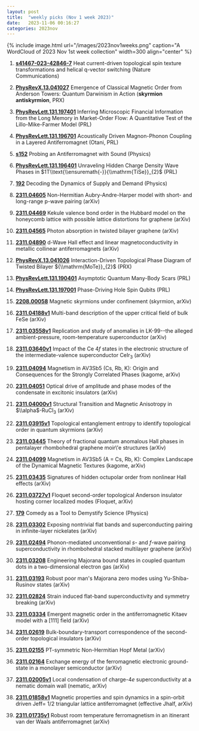 ```yaml
---
layout: post
title:  "weekly picks (Nov 1 week 2023)"
date:   2023-11-06 00:16:27
categories: 2023nov
---
```



{% include image.html url="/images/2023nov1weeks.png" caption="A WordCloud of 2023 Nov 1st week collection" width=300 align="center" %}




1. **[s41467-023-42846-7](https://www.nature.com/articles/s41467-023-42846-7)** Heat current-driven topological spin texture transformations and helical q-vector switching (Nature Communications)


1. **[PhysRevX.13.041027](https://link.aps.org/doi/10.1103/PhysRevX.13.041027)** Emergence of Classical Magnetic Order from Anderson Towers: Quantum Darwinism in Action (**skyrmion antiskyrmion**, PRX)

1. **[PhysRevLett.131.197401](https://link.aps.org/doi/10.1103/PhysRevLett.131.197401)** Inferring Microscopic Financial Information from the Long Memory in Market-Order Flow: A Quantitative Test of the Lillo-Mike-Farmer Model (PRL)

1. **[PhysRevLett.131.196701](https://link.aps.org/doi/10.1103/PhysRevLett.131.196701)** Acoustically Driven Magnon-Phonon Coupling in a Layered Antiferromagnet (Otani, PRL)

1. **[s152](https://physics.aps.org/articles/v16/s152)** Probing an Antiferromagnet with Sound (Physics)

1. **[PhysRevLett.131.196401](https://link.aps.org/doi/10.1103/PhysRevLett.131.196401)** Unraveling Hidden Charge Density Wave Phases in $1T\\text{\\ensuremath{-}}{\\mathrm{TiSe}}_{2}$ (PRL)

1. **[192](https://physics.aps.org/articles/v16/192)** Decoding the Dynamics of Supply and Demand (Physics)


1. **[2311.04605](http://arxiv.org/abs/2311.04605)** Non-Hermitian Aubry-Andre-Harper model with short- and long-range p-wave pairing (arXiv)

1. **[2311.04469](http://arxiv.org/abs/2311.04469)** Kekule valence bond order in the Hubbard model on the honeycomb lattice with possible lattice distortions for graphene (arXiv)

1. **[2311.04565](http://arxiv.org/abs/2311.04565)** Photon absorption in twisted bilayer graphene (arXiv)

1. **[2311.04890](http://arxiv.org/abs/2311.04890)** d-Wave Hall effect and linear magnetoconductivity in metallic collinear antiferromagnets (arXiv)





1. **[PhysRevX.13.041026](https://link.aps.org/doi/10.1103/PhysRevX.13.041026)** Interaction-Driven Topological Phase Diagram of Twisted Bilayer ${\\mathrm{MoTe}}_{2}$ (PRX)

1. **[PhysRevLett.131.190401](https://link.aps.org/doi/10.1103/PhysRevLett.131.190401)** Asymptotic Quantum Many-Body Scars (PRL)

1. **[PhysRevLett.131.197001](https://link.aps.org/doi/10.1103/PhysRevLett.131.197001)** Phase-Driving Hole Spin Qubits (PRL)


1. **[2208.00058](http://arxiv.org/abs/2208.00058)** Magnetic skyrmions under confinement (skyrmion, arXiv)


1. **[2311.04188v1](https://arxiv.org/abs/2311.04188v1)** Multi-band description of the upper critical field of bulk FeSe (arXiv)

1. **[2311.03558v1](https://arxiv.org/abs/2311.03558v1)** Replication and study of anomalies in LK-99--the alleged ambient-pressure, room-temperature superconductor (arXiv)

1. **[2311.03640v1](https://arxiv.org/abs/2311.03640v1)** Impact of the Ce $4f$ states in the electronic structure of the intermediate-valence superconductor CeIr$_3$ (arXiv)

1. **[2311.04094](http://arxiv.org/abs/2311.04094)** Magnetism in AV3Sb5 (Cs, Rb, K): Origin and Consequences for the Strongly Correlated Phases (kagome, arXiv)

1. **[2311.04051](http://arxiv.org/abs/2311.04051)** Optical drive of amplitude and phase modes of the condensate in excitonic insulators (arXiv)

1. **[2311.04000v1](https://arxiv.org/abs/2311.04000v1)** Structural Transition and Magnetic Anisotropy in $\\alpha$-RuCl$_{3}$ (arXiv)

1. **[2311.03915v1](https://arxiv.org/abs/2311.03915v1)** Topological entanglement entropy to identify topological order in quantum skyrmions (arXiv)

1. **[2311.03445](http://arxiv.org/abs/2311.03445)** Theory of fractional quantum anomalous Hall phases in pentalayer rhombohedral graphene moir\\'e structures (arXiv)

1. **[2311.04099](http://arxiv.org/abs/2311.04099)** Magnetism in AV3Sb5 (A = Cs, Rb, K): Complex Landscape of the Dynamical Magnetic Textures (kagome, arXiv)

1. **[2311.03435](http://arxiv.org/abs/2311.03435)** Signatures of hidden octupolar order from nonlinear Hall effects (arXiv)

1. **[2311.03727v1](https://arxiv.org/abs/2311.03727v1)** Floquet second-order topological Anderson insulator hosting corner localized modes (Floquet, arXiv)




1. **[179](https://physics.aps.org/articles/v16/179)** Comedy as a Tool to Demystify Science (Physics)



1. **[2311.03302](http://arxiv.org/abs/2311.03302)** Exposing nontrivial flat bands and superconducting pairing in infinite-layer nickelates (arXiv)

1. **[2311.02494](http://arxiv.org/abs/2311.02494)** Phonon-mediated unconventional $s$- and $f$-wave pairing superconductivity in rhombohedral stacked multilayer graphene (arXiv)

1. **[2311.03208](http://arxiv.org/abs/2311.03208)** Engineering Majorana bound states in coupled quantum dots in a two-dimensional electron gas (arXiv)

1. **[2311.03193](http://arxiv.org/abs/2311.03193)** Robust poor man's Majorana zero modes using Yu-Shiba-Rusinov states (arXiv)

1. **[2311.02824](http://arxiv.org/abs/2311.02824)** Strain induced flat-band superconductivity and symmetry breaking (arXiv)

1. **[2311.03334](http://arxiv.org/abs/2311.03334)** Emergent magnetic order in the antiferromagnetic Kitaev model with a [111] field (arXiv)

1. **[2311.02619](http://arxiv.org/abs/2311.02619)** Bulk-boundary-transport correspondence of the second-order topological insulators (arXiv)

1. **[2311.02155](http://arxiv.org/abs/2311.02155)** PT-symmetric Non-Hermitian Hopf Metal (arXiv)

1. **[2311.02164](http://arxiv.org/abs/2311.02164)** Exchange energy of the ferromagnetic electronic ground-state in a monolayer semiconductor (arXiv)




1. **[2311.02005v1](https://arxiv.org/abs/2311.02005v1)** Local condensation of charge-$4e$ superconductivity at a nematic domain wall (nematic, arXiv)

1. **[2311.01858v1](https://arxiv.org/abs/2311.01858v1)** Magnetic properties and spin dynamics in a spin-orbit driven Jeff= 1/2 triangular lattice antiferromagnet (effective Jhalf, arXiv)

1. **[2311.01735v1](https://arxiv.org/abs/2311.01735v1)** Robust room temperature ferromagnetism in an itinerant van der Waals antiferromagnet (arXiv)
